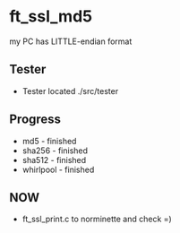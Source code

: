 # ft_ssl_md5

my PC has LITTLE-endian format

## Tester
- Tester located ./src/tester

## Progress
- md5 - finished
- sha256 - finished
- sha512 - finished
- whirlpool - finished

## NOW
- ft_ssl_print.c to norminette and check =)
